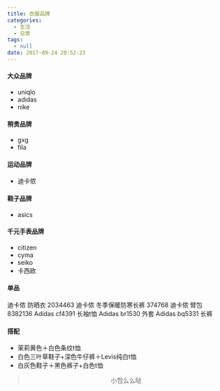 ```yaml
---
title: 衣服品牌
categories:
  - 生活
  - 日常
tags:
  - null
date: 2017-09-24 20:52:23
---
```


#### 大众品牌
- uniqlo
- adidas
- nike

#### 稍贵品牌
- gxg
- fila

#### 运动品牌
- 迪卡侬

#### 鞋子品牌
- asics

#### 千元手表品牌
- citizen
- cyma
- seiko
- 卡西欧

#### 单品
迪卡侬 防晒衣 2034463
迪卡侬 冬季保暖防寒长裤 374768
迪卡侬 臂包 8382136
Adidas cf4391 长袖t恤
Adidas br1530 外套
Adidas bq5331 长裤

#### 搭配
- 茉莉黄色＋白色条纹t恤
- 白色三叶草鞋子+深色牛仔裤＋Levis纯白t恤
- 白灰色鞋子＋黑色裤子+白色t恤




><div align=center>小包么么哒</div>